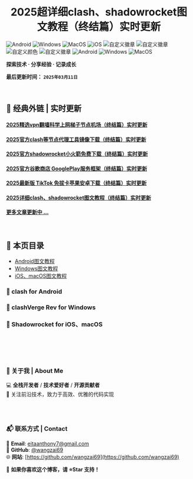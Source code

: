 <h1 align="center">2025超详细clash、shadowrocket图文教程（终结篇）实时更新</h1>

![Android](https://img.shields.io/badge/安卓-Android-brightgreen)
![Windows](https://img.shields.io/badge/微软-Windows-blue)
![MacOS](https://img.shields.io/badge/OS-MacOS-lightgrey)
![iOS](https://img.shields.io/badge/苹果-iOS-red)
![自定义徽章](https://img.shields.io/badge/linux-github-green)
![自定义徽章](https://img.shields.io/badge/网络-梯子-yellow)
![自定义颜色](https://img.shields.io/badge/科学-上网-orange)
![自定义徽章](https://img.shields.io/badge/图文-教程-purple)
![Android](https://img.shields.io/badge/美区-ID-brightgreen)
![Windows](https://img.shields.io/badge/clash-clashX-blue)
![MacOS](https://img.shields.io/badge/shadowrocket-小火箭-lightgrey)



**探索技术 · 分享经验 · 记录成长**

**最后更新时间： `2025年03月11日`**

<br>

## 📖 经典外链 | 实时更新
#### [2025精选vpn翻墙科学上网梯子节点机场（终结篇）实时更新](https://github.com/wangzai69/vpn)
#### [2025官方clash等节点代理工具镜像下载（终结篇）实时更新](https://github.com/wangzai69/clash)
#### [2025官方shadowrocket小火箭免费下载（终结篇）实时更新](https://github.com/wangzai69/shadowrocket)
#### [2025官方谷歌商店 GooglePlay服务框架（终结篇）实时更新](https://github.com/wangzai69/GooglePlay)
#### [2025最新版 TikTok 免拔卡苹果安卓下载（终结篇）实时更新](https://github.com/wangzai69/GooglePlay)
#### [2025详细clash、shadowrocket图文教程（终结篇）实时更新](https://github.com/wangzai69/wiki)
#### [更多文章更新中 ... ]()

<br>

## 📂 本页目录
- [ Android图文教程](#-clash-for-Android)  
- [ Windows图文教程](#-clashVerge-Rev-for-Windows)
- [ iOS、macOS图文教程](#-shadowrocket-for-iOS-macOS)

### 📂 clash for Android
### 📂 clashVerge Rev for Windows
### 📂 Shadowrocket for iOS、macOS


<br>

##

<br>

### 📌 关于我 | About Me  
💻 **全栈开发者** / **技术爱好者** / **开源贡献者**  
🚀 关注前沿技术，致力于高效、优雅的代码实现  

<br>
<br>

### 📬 联系方式 | Contact  
📧 **Email**: [eitaanthony7@gmail.com](mailto:eitaanthony7@gmail.com)  
🐙 **GitHub**: [@wangzai69](https://github.com/wangzai69)  
🌐 **网站**: [https://github.com/wangzai69](https://github.com/wangzai69)  

📢 **如果你喜欢这个博客，请 ⭐Star 支持！**  

<br>
<br>


